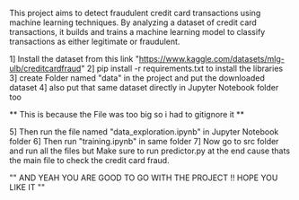 This project aims to detect fraudulent credit card transactions using machine learning techniques. By analyzing a dataset of credit card transactions, it builds and trains a machine learning model to classify transactions as either legitimate or fraudulent.


1] Install the dataset from this link "https://www.kaggle.com/datasets/mlg-ulb/creditcardfraud"
2] pip install -r requirements.txt     to install the libraries
3] create Folder named "data" in the project and put the downloaded dataset
4] also put that same dataset directly in Jupyter Notebook folder too

** This is because the File was too big so i had to gitignore it **

5] Then run the file named "data_exploration.ipynb" in Jupyter Notebook folder
6] Then run "training.ipynb" in same folder
7] Now go to src folder and run all the files but Make sure to run predictor.py at the end cause thats the main file to check the credit card fraud.



"" AND YEAH YOU ARE GOOD TO GO WITH THE PROJECT !! HOPE YOU LIKE IT ""
